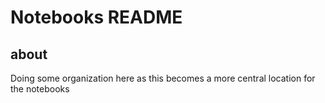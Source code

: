 # Notebooks README

## about

Doing some organization here as this becomes a more central location for the notebooks

